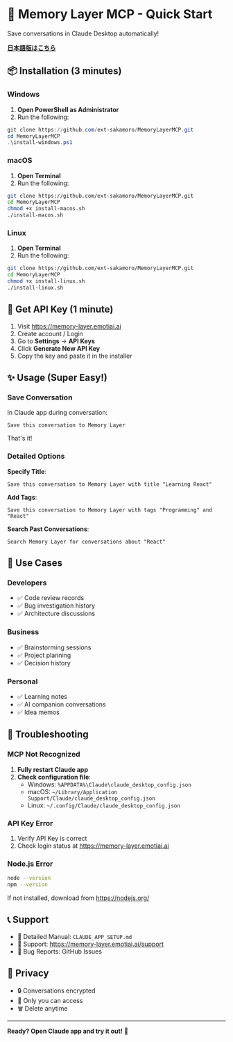 # 🚀 Memory Layer MCP - Quick Start

Save conversations in Claude Desktop automatically!

**[日本語版はこちら](QUICK_START.ja.md)**

## 📦 Installation (3 minutes)

### Windows

1. **Open PowerShell as Administrator**
2. Run the following:
```powershell
git clone https://github.com/ext-sakamoro/MemoryLayerMCP.git
cd MemoryLayerMCP
.\install-windows.ps1
```

### macOS

1. **Open Terminal**
2. Run the following:
```bash
git clone https://github.com/ext-sakamoro/MemoryLayerMCP.git
cd MemoryLayerMCP
chmod +x install-macos.sh
./install-macos.sh
```

### Linux

1. **Open Terminal**
2. Run the following:
```bash
git clone https://github.com/ext-sakamoro/MemoryLayerMCP.git
cd MemoryLayerMCP
chmod +x install-linux.sh
./install-linux.sh
```

## 🔑 Get API Key (1 minute)

1. Visit https://memory-layer.emotiai.ai
2. Create account / Login
3. Go to **Settings** → **API Keys**
4. Click **Generate New API Key**
5. Copy the key and paste it in the installer

## ✨ Usage (Super Easy!)

### Save Conversation

In Claude app during conversation:

```
Save this conversation to Memory Layer
```

That's it!

### Detailed Options

**Specify Title**:
```
Save this conversation to Memory Layer with title "Learning React"
```

**Add Tags**:
```
Save this conversation to Memory Layer with tags "Programming" and "React"
```

**Search Past Conversations**:
```
Search Memory Layer for conversations about "React"
```

## 🎯 Use Cases

### Developers
- ✅ Code review records
- ✅ Bug investigation history
- ✅ Architecture discussions

### Business
- ✅ Brainstorming sessions
- ✅ Project planning
- ✅ Decision history

### Personal
- ✅ Learning notes
- ✅ AI companion conversations
- ✅ Idea memos

## 🔧 Troubleshooting

### MCP Not Recognized

1. **Fully restart Claude app**
2. **Check configuration file**:
   - Windows: `%APPDATA%\Claude\claude_desktop_config.json`
   - macOS: `~/Library/Application Support/Claude/claude_desktop_config.json`
   - Linux: `~/.config/Claude/claude_desktop_config.json`

### API Key Error

1. Verify API Key is correct
2. Check login status at https://memory-layer.emotiai.ai

### Node.js Error

```bash
node --version
npm --version
```

If not installed, download from https://nodejs.org/

## 📞 Support

- 📖 Detailed Manual: `CLAUDE_APP_SETUP.md`
- 💬 Support: https://memory-layer.emotiai.ai/support
- 🐛 Bug Reports: GitHub Issues

## 🔐 Privacy

- 🔒 Conversations encrypted
- 👤 Only you can access
- 🗑️ Delete anytime

---

**Ready? Open Claude app and try it out!** 🚀
